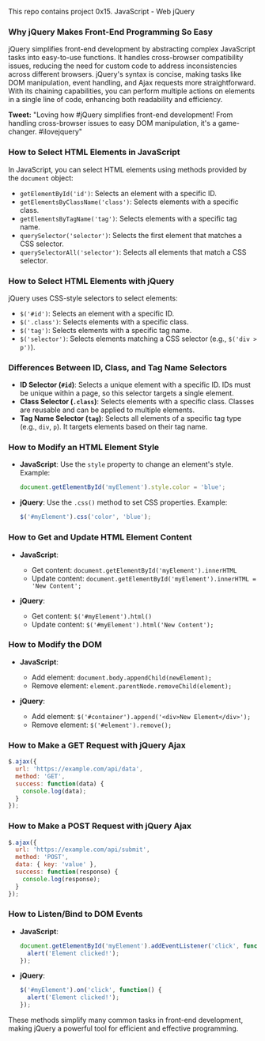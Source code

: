  This repo contains project 0x15. JavaScript - Web jQuery

 ### Why jQuery Makes Front-End Programming So Easy

jQuery simplifies front-end development by abstracting complex JavaScript tasks into easy-to-use functions. It handles cross-browser compatibility issues, reducing the need for custom code to address inconsistencies across different browsers. jQuery's syntax is concise, making tasks like DOM manipulation, event handling, and Ajax requests more straightforward. With its chaining capabilities, you can perform multiple actions on elements in a single line of code, enhancing both readability and efficiency.

**Tweet:** "Loving how #jQuery simplifies front-end development! From handling cross-browser issues to easy DOM manipulation, it's a game-changer. #ilovejquery"

### How to Select HTML Elements in JavaScript

In JavaScript, you can select HTML elements using methods provided by the `document` object:
- `getElementById('id')`: Selects an element with a specific ID.
- `getElementsByClassName('class')`: Selects elements with a specific class.
- `getElementsByTagName('tag')`: Selects elements with a specific tag name.
- `querySelector('selector')`: Selects the first element that matches a CSS selector.
- `querySelectorAll('selector')`: Selects all elements that match a CSS selector.

### How to Select HTML Elements with jQuery

jQuery uses CSS-style selectors to select elements:
- `$('#id')`: Selects an element with a specific ID.
- `$('.class')`: Selects elements with a specific class.
- `$('tag')`: Selects elements with a specific tag name.
- `$('selector')`: Selects elements matching a CSS selector (e.g., `$('div > p')`).

### Differences Between ID, Class, and Tag Name Selectors

- **ID Selector (`#id`)**: Selects a unique element with a specific ID. IDs must be unique within a page, so this selector targets a single element.
- **Class Selector (`.class`)**: Selects elements with a specific class. Classes are reusable and can be applied to multiple elements.
- **Tag Name Selector (`tag`)**: Selects all elements of a specific tag type (e.g., `div`, `p`). It targets elements based on their tag name.

### How to Modify an HTML Element Style

- **JavaScript**: Use the `style` property to change an element's style. Example:
  ```javascript
  document.getElementById('myElement').style.color = 'blue';
  ```
- **jQuery**: Use the `.css()` method to set CSS properties. Example:
  ```javascript
  $('#myElement').css('color', 'blue');
  ```

### How to Get and Update HTML Element Content

- **JavaScript**:
  - Get content: `document.getElementById('myElement').innerHTML`
  - Update content: `document.getElementById('myElement').innerHTML = 'New Content';`
  
- **jQuery**:
  - Get content: `$('#myElement').html()`
  - Update content: `$('#myElement').html('New Content');`

### How to Modify the DOM

- **JavaScript**:
  - Add element: `document.body.appendChild(newElement);`
  - Remove element: `element.parentNode.removeChild(element);`
  
- **jQuery**:
  - Add element: `$('#container').append('<div>New Element</div>');`
  - Remove element: `$('#element').remove();`

### How to Make a GET Request with jQuery Ajax

```javascript
$.ajax({
  url: 'https://example.com/api/data',
  method: 'GET',
  success: function(data) {
    console.log(data);
  }
});
```

### How to Make a POST Request with jQuery Ajax

```javascript
$.ajax({
  url: 'https://example.com/api/submit',
  method: 'POST',
  data: { key: 'value' },
  success: function(response) {
    console.log(response);
  }
});
```

### How to Listen/Bind to DOM Events

- **JavaScript**:
  ```javascript
  document.getElementById('myElement').addEventListener('click', function() {
    alert('Element clicked!');
  });
  ```
  
- **jQuery**:
  ```javascript
  $('#myElement').on('click', function() {
    alert('Element clicked!');
  });
  ```

These methods simplify many common tasks in front-end development, making jQuery a powerful tool for efficient and effective programming.
